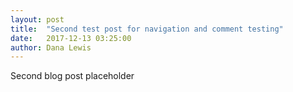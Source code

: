 ```yaml
---
layout: post
title:  "Second test post for navigation and comment testing"
date:   2017-12-13 03:25:00
author: Dana Lewis
---
```


Second blog post placeholder
